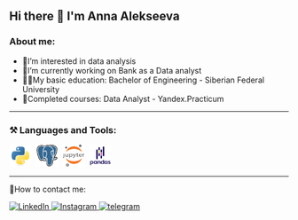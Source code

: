 ## Hi there 👋 I'm Anna Alekseeva
### About me:
- 👀I’m interested in data analysis
- 🏦I’m currently working on Bank as a Data analyst
- 👩‍🎓My basic education: Bachelor of Engineering - Siberian Federal University
- 📔Completed courses: Data Analyst - Yandex.Practicum

---

### :hammer_and_pick: Languages and Tools:
<div>
   <img src="https://raw.githubusercontent.com/devicons/devicon/55609aa5bd817ff167afce0d965585c92040787a/icons/python/python-original.svg" title="Python" alt="Python" width="40" height="40"/>&nbsp;
   <img src="https://raw.githubusercontent.com/devicons/devicon/55609aa5bd817ff167afce0d965585c92040787a/icons/postgresql/postgresql-original.svg" title="PostgreSQL" alt="PostgreSQL" width="40" height="40"/>&nbsp;
   <img src="https://raw.githubusercontent.com/devicons/devicon/55609aa5bd817ff167afce0d965585c92040787a/icons/jupyter/jupyter-original-wordmark.svg" title="Jupyter Notebook" alt="Jupyter Notebook" width="40" height="40"/>&nbsp;
   <img src="https://raw.githubusercontent.com/devicons/devicon/55609aa5bd817ff167afce0d965585c92040787a/icons/pandas/pandas-original-wordmark.svg" title="Pandas" alt="JPandas" width="40" height="40"/>
</div>

---

📩How to contact me:
<div id="badges">
  <a href="https://www.linkedin.com/in/anna-alekseeva-b7169a237?trk=contact-info">
    <img src="https://img.shields.io/badge/LinkedIn-blue?style=for-the-badge&logo=linkedin&logoColor=white" alt="LinkedIn"/>
  </a>
  <a href="https://instagram.com/annashengel?igshid=MzMyNGUyNmU2YQ==">
    <img src="https://img.shields.io/badge/instagram-red?style=for-the-badge&logo=instagram=white" alt="Instagram"/>
  </a>
  <a href="https://t.me/AnnaShengel">
    <img src="https://img.shields.io/badge/telegram-blue?style=for-the-badge&logo=telegram&logoColor=white" alt="telegram"/>
  </a>
</div>
